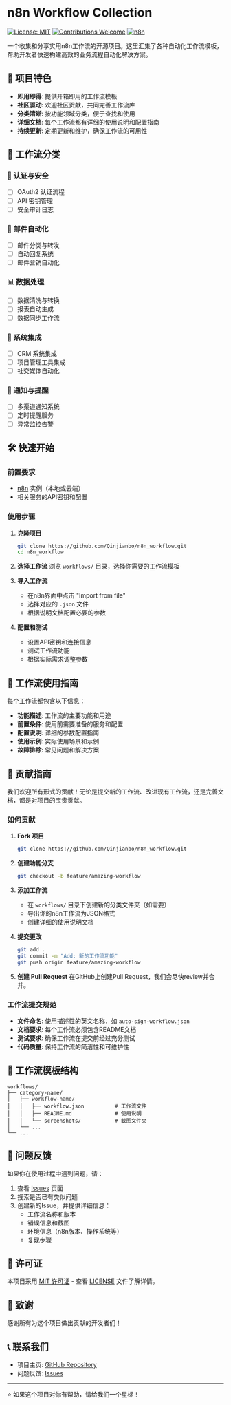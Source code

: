 # n8n Workflow Collection

[![License: MIT](https://img.shields.io/badge/License-MIT-yellow.svg)](https://opensource.org/licenses/MIT)
[![Contributions Welcome](https://img.shields.io/badge/contributions-welcome-brightgreen.svg?style=flat)](https://github.com/Qinjianbo/n8n_workflow/blob/main/CONTRIBUTING.md)
[![n8n](https://img.shields.io/badge/n8n-Workflow-orange.svg)](https://n8n.io/)

一个收集和分享实用n8n工作流的开源项目。这里汇集了各种自动化工作流模板，帮助开发者快速构建高效的业务流程自动化解决方案。

## 🚀 项目特色

- **即用即得**: 提供开箱即用的工作流模板
- **社区驱动**: 欢迎社区贡献，共同完善工作流库
- **分类清晰**: 按功能领域分类，便于查找和使用
- **详细文档**: 每个工作流都有详细的使用说明和配置指南
- **持续更新**: 定期更新和维护，确保工作流的可用性

## 📁 工作流分类

### 🔐 认证与安全
- [ ] OAuth2 认证流程
- [ ] API 密钥管理
- [ ] 安全审计日志

### 📧 邮件自动化
- [ ] 邮件分类与转发
- [ ] 自动回复系统
- [ ] 邮件营销自动化

### 📊 数据处理
- [ ] 数据清洗与转换
- [ ] 报表自动生成
- [ ] 数据同步工作流

### 🔄 系统集成
- [ ] CRM 系统集成
- [ ] 项目管理工具集成
- [ ] 社交媒体自动化

### 📱 通知与提醒
- [ ] 多渠道通知系统
- [ ] 定时提醒服务
- [ ] 异常监控告警

## 🛠️ 快速开始

### 前置要求

- [n8n](https://n8n.io/) 实例（本地或云端）
- 相关服务的API密钥和配置

### 使用步骤

1. **克隆项目**
   ```bash
   git clone https://github.com/Qinjianbo/n8n_workflow.git
   cd n8n_workflow
   ```

2. **选择工作流**
   浏览 `workflows/` 目录，选择你需要的工作流模板

3. **导入工作流**
   - 在n8n界面中点击 "Import from file"
   - 选择对应的 `.json` 文件
   - 根据说明文档配置必要的参数

4. **配置和测试**
   - 设置API密钥和连接信息
   - 测试工作流功能
   - 根据实际需求调整参数

## 📖 工作流使用指南

每个工作流都包含以下信息：

- **功能描述**: 工作流的主要功能和用途
- **前置条件**: 使用前需要准备的服务和配置
- **配置说明**: 详细的参数配置指南
- **使用示例**: 实际使用场景和示例
- **故障排除**: 常见问题和解决方案

## 🤝 贡献指南

我们欢迎所有形式的贡献！无论是提交新的工作流、改进现有工作流，还是完善文档，都是对项目的宝贵贡献。

### 如何贡献

1. **Fork 项目**
   ```bash
   git clone https://github.com/Qinjianbo/n8n_workflow.git
   ```

2. **创建功能分支**
   ```bash
   git checkout -b feature/amazing-workflow
   ```

3. **添加工作流**
   - 在 `workflows/` 目录下创建新的分类文件夹（如需要）
   - 导出你的n8n工作流为JSON格式
   - 创建详细的使用说明文档

4. **提交更改**
   ```bash
   git add .
   git commit -m "Add: 新的工作流功能"
   git push origin feature/amazing-workflow
   ```

5. **创建 Pull Request**
   在GitHub上创建Pull Request，我们会尽快review并合并。

### 工作流提交规范

- **文件命名**: 使用描述性的英文名称，如 `auto-sign-workflow.json`
- **文档要求**: 每个工作流必须包含README文档
- **测试要求**: 确保工作流在提交前经过充分测试
- **代码质量**: 保持工作流的简洁性和可维护性

## 📝 工作流模板结构

```
workflows/
├── category-name/
│   ├── workflow-name/
│   │   ├── workflow.json          # 工作流文件
│   │   ├── README.md              # 使用说明
│   │   └── screenshots/           # 截图文件夹
│   └── ...
└── ...
```

## 🐛 问题反馈

如果你在使用过程中遇到问题，请：

1. 查看 [Issues](https://github.com/Qinjianbo/n8n_workflow/issues) 页面
2. 搜索是否已有类似问题
3. 创建新的Issue，并提供详细信息：
   - 工作流名称和版本
   - 错误信息和截图
   - 环境信息（n8n版本、操作系统等）
   - 复现步骤

## 📄 许可证

本项目采用 [MIT 许可证](LICENSE) - 查看 [LICENSE](LICENSE) 文件了解详情。

## 🙏 致谢

感谢所有为这个项目做出贡献的开发者们！

## 📞 联系我们

- 项目主页: [GitHub Repository](https://github.com/Qinjianbo/n8n_workflow)
- 问题反馈: [Issues](https://github.com/Qinjianbo/n8n_workflow/issues)

---

⭐ 如果这个项目对你有帮助，请给我们一个星标！
